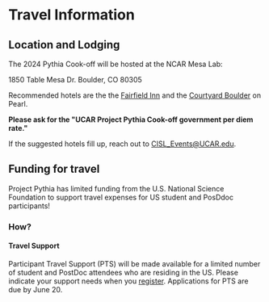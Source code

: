 # Travel Information

## Location and Lodging

The 2024 Pythia Cook-off will be hosted at the NCAR Mesa Lab:

1850 Table Mesa Dr.
Boulder, CO 80305

Recommended hotels are the the [Fairfield Inn](https://www.marriott.com/en-us/hotels/vboff-fairfield-inn-and-suites-boulder/overview/) and the [Courtyard Boulder](https://www.marriott.com/en-us/hotels/denbd-courtyard-boulder/overview/) on Pearl.

**Please ask for the "UCAR Project Pythia Cook-off government per diem rate."**

If the suggested hotels fill up, reach out to CISL_Events@UCAR.edu.

## Funding for travel

Project Pythia has limited funding from the U.S. National Science Foundation to support travel expenses for US student and PosDdoc participants!

### How?

#### Travel Support

Participant Travel Support (PTS) will be made available for a limited number of student and PostDoc attendees who are residing in the US. Please indicate your support needs when you [register](https://www.eventsquid.com/contestant-reg.cfm?event_id=27191). Applications for PTS are due by June 20.
